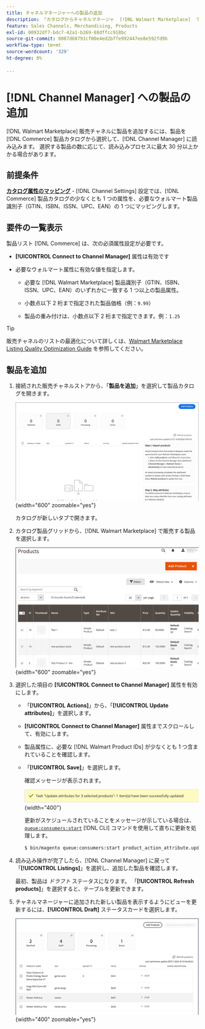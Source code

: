 ```yaml
---
title: チャネルマネージャーへの製品の追加
description: 「カタログからチャネルマネージャ  [!DNL Walmart Marketplace]  で設定された販売チャネルに製品を追加して、販売用の製品品揃えを作成します。」
feature: Sales Channels, Merchandising, Products
exl-id: 00932df7-bdc7-42a1-b269-88dffcc918bc
source-git-commit: 0087d60791cf00e4ed2bffe992447ee8e592fd9b
workflow-type: tm+mt
source-wordcount: '329'
ht-degree: 0%

---
```



# [!DNL Channel Manager] への製品の追加

[!DNL Walmart Marketplace] 販売チャネルに製品を追加するには、製品を [!DNL Commerce] 製品カタログから選択して、[!DNL Channel Manager] に読み込みます。
選択する製品の数に応じて、読み込みプロセスに最大 30 分以上かかる場合があります。

## 前提条件

**[カタログ属性のマッピング](map-catalog-attributes.md)** - [!DNL Channel Settings] 設定では、[!DNL Commerce] 製品カタログの少なくとも 1 つの属性を、必要なウォルマート製品識別子（GTIN、ISBN、ISSN、UPC、EAN）の 1 つにマッピングします。

## 要件の一覧表示

製品リスト [!DNL Commerce] は、次の必須属性設定が必要です。

- **[!UICONTROL Connect to Channel Manager]** 属性は有効です

- 必要なウォルマート属性に有効な値を指定します。

   - 必要な [!DNL Walmart Marketplace] 製品識別子（GTIN、ISBN、ISSN、UPC、EAN）のいずれかに一致する 1 つ以上の製品属性。

   - 小数点以下 2 桁まで指定された製品価格（例：`9.99`）

   - 製品の重み付けは、小数点以下 2 桁まで指定できます。例：`1.25`

>[!TIP]
>
>販売チャネルのリストの最適化について詳しくは、[Walmart Marketplace Listing Quality Optimization Guide](https://marketplace.walmart.com/wp-content/uploads/2020/09/WMP_listing_quality_optimization_guide.pdf) を参照してください。

## 製品を追加

1. 接続された販売チャネルストアから、「**製品を追加**」を選択して製品カタログを開きます。

   ![ 販売チャネルストアへの製品の追加 ](assets/add-initial-products-to-connected-channel.png){width="600" zoomable="yes"}

   カタログが新しいタブで開きます。

1. カタログ製品グリッドから、[!DNL Walmart Marketplace] で販売する製品を選択します。

   ![ セールスチャネルストアへの商品の送信 ](assets/select-products-from-catalog.png){width="600" zoomable="yes"}

1. 選択した項目の **[!UICONTROL Connect to Channel Manager]** 属性を有効にします。

   - 「**[!UICONTROL Actions]**」から、「**[!UICONTROL Update attributes]**」を選択します。

   - **[!UICONTROL Connect to Channel Manager]** 属性までスクロールして、有効にします。

   - 製品属性に、必要な [!DNL Walmart Product IDs] が少なくとも 1 つ含まれていることを確認します。

   - 「**[!UICONTROL Save]**」を選択します。

     確認メッセージが表示されます。

     ![ カタログから販売チャネルへの製品インポートの確認メッセージ ](assets/product-import-from-catalog-confirmation.png){width="400"}

     更新がスケジュールされていることをメッセージが示している場合は、[`queue:consumers:start`](https://experienceleague.adobe.com/docs/commerce-operations/configuration-guide/cli/start-message-queues.html) [!DNL CLI] コマンドを使用して直ちに更新を処理します。

     ```bash
     $ bin/magento queue:consumers:start product_action_attribute.update
     ```

1. 読み込み操作が完了したら、[!DNL Channel Manager] に戻って「**[!UICONTROL Listings]**」を選択し、追加した製品を確認します。

   最初、製品は *ドラフト* ステータスになります。 「**[!UICONTROL Refresh products]**」を選択すると、テーブルを更新できます。

1. チャネルマネージャーに追加された新しい製品を表示するようにビューを更新するには、**[!UICONTROL Draft]** ステータスカードを選択します。

   ![ 接続された販売チャネルにインポートされた製品 ](assets/products-in-marketplace-sales-channel.png){width="400" zoomable="yes"}


